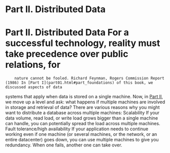 # Part II. Distributed Data

# Part II. Distributed Data For a successful technology, reality must take precedence over public relations, for
        nature cannot be fooled. Richard Feynman, Rogers Commission Report (1986) In [Part I](part01.html#part_foundations) of this book, we discussed aspects of data
systems that apply when data is stored on a single machine. Now, in
[Part II](#part_distributed_data), we move up a level and ask: what happens if
multiple machines are involved in storage and retrieval of data? 
There are various reasons why you might want to distribute a database across multiple machines: Scalability If your data volume, read load, or write load grows bigger than a single machine can handle,
    you can potentially spread the load across multiple machines. Fault tolerance/high availability If your application needs to continue working even if one machine (or several machines, or
    the network, or an entire datacenter) goes down, you can use multiple machines to give you
    redundancy.  When one fails, another one can take over.